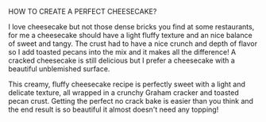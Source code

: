 HOW TO CREATE A PERFECT CHEESECAKE?

I love cheesecake but not those dense bricks you find at some restaurants, for me a cheesecake should have a light fluffy texture and an nice balance of sweet and tangy. The crust had to have a nice crunch and depth of flavor so I add toasted pecans into the mix and it makes all the difference! A cracked cheesecake is still delicious but I prefer a cheesecake with a beautiful unblemished surface.

This creamy, fluffy cheesecake recipe is perfectly sweet with a light and delicate texture, all wrapped in a crunchy Graham cracker and toasted pecan crust. Getting the perfect no crack bake is easier than you think and the end result is so beautiful it almost doesn't need any topping!

